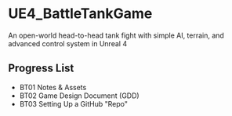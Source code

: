 # UE4_BattleTankGame
An open-world head-to-head tank fight with simple AI, terrain, and advanced control system in Unreal 4
## Progress List
* BT01 Notes & Assets
* BT02 Game Design Document (GDD)
* BT03 Setting Up a GitHub "Repo"